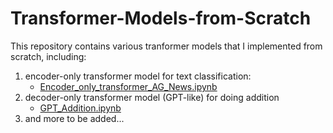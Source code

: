 # Transformer-Models-from-Scratch
This repository contains various tranformer models that I implemented from scratch, including:
1. encoder-only transformer model for text classification:
    - [Encoder_only_transformer_AG_News.ipynb](https://github.com/hbchen2021/Transformer-Models-from-Scratch/blob/main/Encoder_only_transformer_AG_News.ipynb)
2. decoder-only transformer model (GPT-like) for doing addition 
    - [GPT_Addition.ipynb](https://github.com/hbchen2021/Transformer-Models-from-Scratch/blob/main/GPT_Addition.ipynb)  
5. and more to be added...
